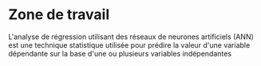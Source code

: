 # Zone de travail
L'analyse de régression utilisant des réseaux de neurones artificiels (ANN) est une technique statistique utilisée pour prédire la valeur d'une variable dépendante sur la base d'une ou plusieurs variables indépendantes




